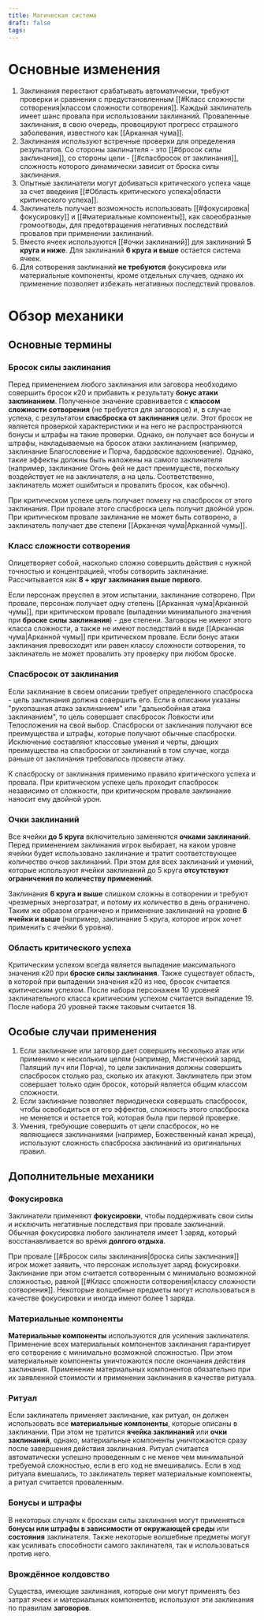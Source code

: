 ```yaml
---
title: Магическая система
draft: false
tags:
---
```

# Основные изменения

1. Заклинания перестают срабатывать автоматически, требуют проверки и сравнения с предустановленным [[#Класс сложности сотворения|классом сложности сотворения]]. Каждый заклинатель имеет шанс провала при использовании заклинаний. Проваленные заклинания, в свою очередь, провоцируют прогресс страшного заболевания, известного как [[Арканная чума]].
2. Заклинания используют встречные проверки для определения результатов. Со стороны заклинателя - это [[#бросок силы заклинания]], со стороны цели - [[#спасбросок от заклинания]], сложность которого динамически зависит от броска силы заклинания.
3. Опытные заклинатели могут добиваться критического успеха чаще за счет введения [[#Область критического успеха|области критического успеха]].
4. Заклинатель получает возможность использовать [[#фокусировка|фокусировку]] и [[#материальные компоненты]], как своеобразные громоотводы, для предотвращения негативных последствий провалов при применении заклинаний.
5. Вместо ячеек используются [[#очки заклинаний]] для заклинаний **5 круга и ниже**. Для заклинаний **6 круга и выше** остается система ячеек.
6. Для сотворения заклинаний **не требуются** фокусировка или материальные компоненты, кроме отдельных случаев, однако их применение позволяет избежать негативных последствий провалов.

# Обзор механики

## Основные термины

### Бросок силы заклинания 

Перед применением любого заклинания или заговора необходимо совершить бросок к20 и прибавить к результату **бонус атаки заклинанием**. Полученное значение сравнивается с **классом сложности сотворения** (не требуется для заговоров) и, в случае успеха, с результатом **спасброска от заклинания** цели.  Этот бросок не является проверкой характеристики и на него не распространяются бонусы и штрафы на такие проверки. Однако, он получает все бонусы и штрафы, накладываемые на бросок атаки заклинанием (например, заклинание Благословение и Порча, бардовское вдохновение). Однако, такие эффекты должны быть наложены на самого заклинателя (например, заклинание Огонь фей не даст преимуществ, поскольку воздействует не на заклинателя, а на цель. Соответственно, заклинатель может ошибиться и провалить бросок, как обычно).

При критическом успехе цель получает помеху на спасбросок от этого заклинания. При провале этого спасброска цель получит двойной урон. При критическом провале заклинание не может быть сотворено, а заклинатель получает две степени [[Арканная чума|Арканной чумы]].

### Класс сложности сотворения

Олицетворяет собой, насколько сложно совершить действия с нужной точностью и концентрацией, чтобы сотворить заклинание. Рассчитывается как **8 + круг заклинания выше первого**. 

Если персонаж преуспел в этом испытании, заклинание сотворено. При провале, персонаж получает одну степень [[Арканная чума|Арканной чумы]], при критическом провале (выпадении минимального значения при **броске силы заклинания**) - две степени. Заговоры не имеют этого класса сложности, а также не имеют последствий в виде [[Арканная чума|Арканной чумы]] при критическом провале. Если бонус атаки заклинания превосходит или равен классу сложности сотворения, то заклинатель не может провалить эту проверку при любом броске.

### Спасбросок от заклинания

Если заклинание в своем описании требует определенного спасброска - цель заклинания должна совершить его. Если в описании указаны "рукопашная атака заклинанием" или "дальнобойная атака заклинанием", то цель совершает спасбросок Ловкости или Телосложения на свой выбор. Спасброски от заклинания получают все преимущества и штрафы, которые получают обычные спасброски. Исключение составляют классовые умения и черты, дающих преимущества на спасброски от заклинаний в том случае, когда раньше от заклинания требовалось провести атаку.

К спасброску от заклинания применимо правило критического успеха и провала. При критическом успехе цель проходит спасбросок независимо от сложности, при критическом провале заклинание наносит ему двойной урон.

### Очки заклинаний

Все ячейки **до 5 круга** включительно заменяются **очками заклинаний**. Перед применением заклинания игрок выбирает, на каком уровне ячейки будет использовано заклинание и тратит соответствующее количество очков заклинаний. При этом для всех заклинаний и умений, которые используют ячейки заклинаний до 5 круга **отсутствуют ограничения по количеству применений**.

Заклинания **6 круга и выше** слишком сложны в сотворении и требуют чрезмерных энергозатрат, и потому их количество в день ограничено. Таким же образом ограничено и применение заклинаний на уровне **6 ячейки и выше** (например, заклинание 5 круга, которое игрок хочет применить с ячейки 6 уровня).

### Область критического успеха

Критическим успехом всегда является выпадение максимального значения к20 при **броске силы заклинания**. Также существует область, в которой при выпадении значения к20 из нее, бросок считается критическим успехом. После набора персонажем 10 уровней заклинательного класса критическим успехом считается выпадение 19. После набора 20 уровней также таковым считается 18.

## Особые случаи применения

1. Если заклинание или заговор дает совершить несколько атак или применимо к нескольким целям (например, Мистический заряд, Палящий луч или Порча), то цели заклинания должны совершить спасбросок столько раз, сколько их атакуют. Заклинатель при этом совершает только один бросок, который является общим классом сложности.
2. Если заклинание позволяет периодически совершать спасбросок, чтобы освободиться от его эффектов, сложность этого спасброска не меняется и остается той, которая была при первой проверке.
3. Умения, требующие совершить от цели спасбросок, но не являющиеся заклинаниями (например, Божественный канал жреца), используют сложность спасброска заклинаний из оригинальных правил.

## Дополнительные механики

### Фокусировка

Заклинатели применяют **фокусировки**, чтобы поддерживать свои силы и исключить негативные последствия при провале заклинаний. Обычная фокусировка любого заклинателя имеет 1 заряд, который восстанавливается во время **долгого отдыха**. 

При провале [[#Бросок силы заклинания|броска силы заклинания]] игрок может заявить, что персонаж использует заряд фокусировки. Заклинание при этом считается сотворенным с минимально возможной сложностью, равной [[#Класс сложности сотворения|классу сложности сотворения]]. Некоторые волшебные предметы могут использоваться в качестве фокусировки и иногда имеют более 1 заряда.

### Материальные компоненты

**Материальные компоненты** используются для усиления заклинателя. Применение всех материальных компонентов заклинания гарантирует его сотворение с минимально возможной сложностью. При этом материальные компоненты уничтожаются после окончания действия заклинания. Применение материальных компонентов обязательно при их заявленной стоимости и применении заклинания в качестве ритуала.

### Ритуал

Если заклинатель применяет заклинание, как ритуал, он должен использовать все **материальные компоненты**, которые описаны в заклинании. При этом не тратится **ячейка заклинаний** или **очки заклинаний**, однако, материальные компоненты уничтожаются сразу после завершения действия заклинания. Ритуал считается автоматически успешно проведенным с не менее чем минимальной требуемой сложностью, если в его ход не вмешивались. Если в ход ритуала вмешались, то заклинатель теряет материальные компоненты, а ритуал считается проваленным.

### Бонусы и штрафы

В некоторых случаях к броскам силы заклинания могут применяться **бонусы или штрафы в зависимости от окружающей среды** или **состояния** заклинателя. Также некоторые волшебные предметы могут как усиливать способности самого заклинателя, так и использоваться против него.

### Врождённое колдовство

Существа, имеющие заклинания, которые они могут применять без затрат ячеек и материальных компонентов, используют эти заклинания по правилам **заговоров**.